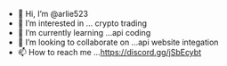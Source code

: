- 👋 Hi, I’m @arlie523
- 👀 I’m interested in ... crypto trading
- 🌱 I’m currently learning ...api coding
- 💞️ I’m looking to collaborate on ...api website integation
- 📫 How to reach me ...https://discord.gg/jSbEcybt

<!---
arlie523/arlie523 is a ✨ special ✨ repository because its `README.md` (this file) appears on your GitHub profile.
You can click the Preview link to take a look at your changes.
--->
